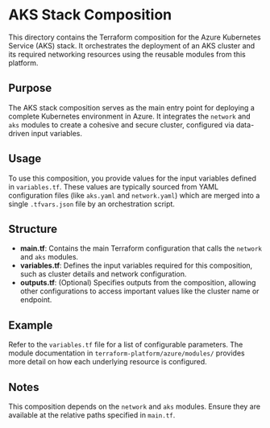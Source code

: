 # AKS Stack Composition

This directory contains the Terraform composition for the Azure Kubernetes Service (AKS) stack. It orchestrates the deployment of an AKS cluster and its required networking resources using the reusable modules from this platform.

## Purpose

The AKS stack composition serves as the main entry point for deploying a complete Kubernetes environment in Azure. It integrates the `network` and `aks` modules to create a cohesive and secure cluster, configured via data-driven input variables.

## Usage

To use this composition, you provide values for the input variables defined in `variables.tf`. These values are typically sourced from YAML configuration files (like `aks.yaml` and `network.yaml`) which are merged into a single `.tfvars.json` file by an orchestration script.

## Structure

- **main.tf**: Contains the main Terraform configuration that calls the `network` and `aks` modules.
- **variables.tf**: Defines the input variables required for this composition, such as cluster details and network configuration.
- **outputs.tf**: (Optional) Specifies outputs from the composition, allowing other configurations to access important values like the cluster name or endpoint.

## Example

Refer to the `variables.tf` file for a list of configurable parameters. The module documentation in `terraform-platform/azure/modules/` provides more detail on how each underlying resource is configured.

## Notes

This composition depends on the `network` and `aks` modules. Ensure they are available at the relative paths specified in `main.tf`.